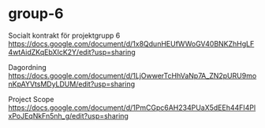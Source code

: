 # group-6
Socialt kontrakt för projektgrupp 6
https://docs.google.com/document/d/1x8QdunHEUfWWoGV40BNKZhHgLF4wtAidZKqEbXIcK2Y/edit?usp=sharing

Dagordning
https://docs.google.com/document/d/1LjOwwerTcHhVaNp7A_ZN2pURU9monKpAYVtsMDyLDUM/edit?usp=sharing

Project Scope
https://docs.google.com/document/d/1PmCGpc6AH234PUaX5dEEh44FI4PlxPoJEqNkFn5nh_g/edit?usp=sharing
